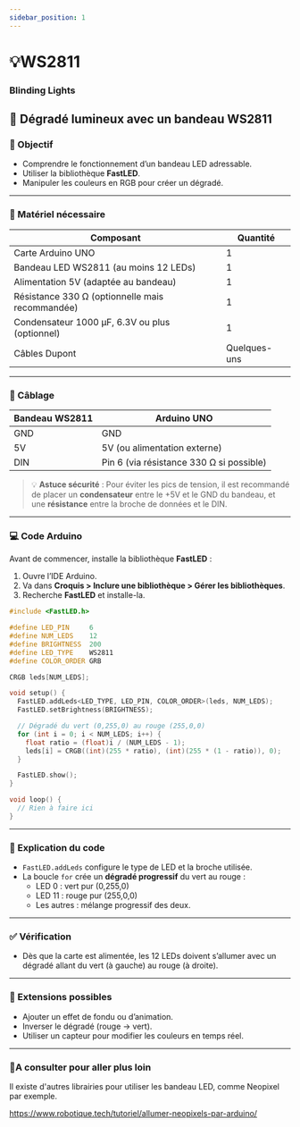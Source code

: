 ```yaml
---
sidebar_position: 1
---
```


# 💡WS2811

### Blinding Lights


## 🧪 **Dégradé lumineux avec un bandeau WS2811**

### 🎯 Objectif 
- Comprendre le fonctionnement d’un bandeau LED adressable.
- Utiliser la bibliothèque **FastLED**.
- Manipuler les couleurs en RGB pour créer un dégradé.

---

### 🧰 Matériel nécessaire
| Composant | Quantité |
|----------|----------|
| Carte Arduino UNO | 1 |
| Bandeau LED WS2811 (au moins 12 LEDs) | 1 |
| Alimentation 5V (adaptée au bandeau) | 1 |
| Résistance 330 Ω (optionnelle mais recommandée) | 1 |
| Condensateur 1000 µF, 6.3V ou plus (optionnel) | 1 |
| Câbles Dupont | Quelques-uns |

---

### 🔌 Câblage

| Bandeau WS2811 | Arduino UNO |
|----------------|-------------|
| GND            | GND         |
| 5V             | 5V (ou alimentation externe) |
| DIN            | Pin 6 (via résistance 330 Ω si possible) |

> 💡 **Astuce sécurité** : Pour éviter les pics de tension, il est recommandé de placer un **condensateur** entre le +5V et le GND du bandeau, et une **résistance** entre la broche de données et le DIN.

---

### 💻 Code Arduino

Avant de commencer, installe la bibliothèque **FastLED** :
1. Ouvre l’IDE Arduino.
2. Va dans **Croquis > Inclure une bibliothèque > Gérer les bibliothèques**.
3. Recherche **FastLED** et installe-la.

```cpp
#include <FastLED.h>

#define LED_PIN     6
#define NUM_LEDS    12
#define BRIGHTNESS  200
#define LED_TYPE    WS2811
#define COLOR_ORDER GRB

CRGB leds[NUM_LEDS];

void setup() {
  FastLED.addLeds<LED_TYPE, LED_PIN, COLOR_ORDER>(leds, NUM_LEDS);
  FastLED.setBrightness(BRIGHTNESS);

  // Dégradé du vert (0,255,0) au rouge (255,0,0)
  for (int i = 0; i < NUM_LEDS; i++) {
    float ratio = (float)i / (NUM_LEDS - 1);
    leds[i] = CRGB((int)(255 * ratio), (int)(255 * (1 - ratio)), 0);
  }

  FastLED.show();
}

void loop() {
  // Rien à faire ici
}
```

---

### 🧠 Explication du code
- `FastLED.addLeds` configure le type de LED et la broche utilisée.
- La boucle `for` crée un **dégradé progressif** du vert au rouge :
  - LED 0 : vert pur (0,255,0)
  - LED 11 : rouge pur (255,0,0)
  - Les autres : mélange progressif des deux.

---

### ✅ Vérification
- Dès que la carte est alimentée, les 12 LEDs doivent s’allumer avec un dégradé allant du vert (à gauche) au rouge (à droite).

---

### 🧩 Extensions possibles
- Ajouter un effet de fondu ou d’animation.
- Inverser le dégradé (rouge → vert).
- Utiliser un capteur pour modifier les couleurs en temps réel.

---

### 📄A consulter pour aller plus loin

Il existe d'autres librairies pour utiliser les bandeau LED, comme Neopixel par exemple.

https://www.robotique.tech/tutoriel/allumer-neopixels-par-arduino/

